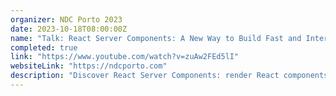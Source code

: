 ```yaml
---
organizer: NDC Porto 2023
date: 2023-10-18T08:00:00Z
name: "Talk: React Server Components: A New Way to Build Fast and Interactive Web Apps"
completed: true
link: "https://www.youtube.com/watch?v=zuAw2FEd5lI"
websiteLink: "https://ndcporto.com"
description: "Discover React Server Components: render React components on the server, stream them to the client, and build rich, interactive web interfaces with minimal client-side code. Learn how they work, and their benefits over traditional approaches, see real-world examples, and get best practices for adopting them in your projects."
---
```

